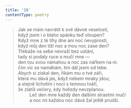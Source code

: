 ```yaml
---
title: '28'
contentType: poetry
---
```


> Jak se mám navrátit k své dávné veselosti,  
> když jsem i o blaho spánku teď oloupen?  
> Když mne z té tíhy dne ani noc nevyprostí,  
> když můj den tíží noc a mou noc zase den?  
> Třebaže na sebe nevraží bez ustání,  
> tady si podaly ruce a mučí mne —  
> den tou svou námahou a noc zas nářkem na ni:  
> čím víc se namáhám, tím dál jsem od tebe.  
> Abych si získal den, říkám mu o tvé záři,  
> která mu dává jas, když nebem mraky jdou;  
> a stejně lichotím i noci s temnou tváří,  
> že zlatíš večery, kdy hvězdy nevzplanou.  
>          Leč den mne každý den dalšími strastmi mučí  
>          a noc mi každou noc dává žal ještě prudší.
